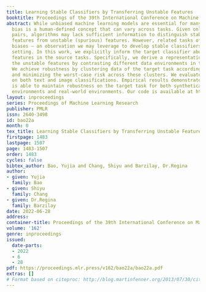 ```yaml
---
title: Learning Stable Classifiers by Transferring Unstable Features
booktitle: Proceedings of the 39th International Conference on Machine Learning
abstract: While unbiased machine learning models are essential for many applications,
  bias is a human-defined concept that can vary across tasks. Given only input-label
  pairs, algorithms may lack sufficient information to distinguish stable (causal)
  features from unstable (spurious) features. However, related tasks often share similar
  biases – an observation we may leverage to develop stable classifiers in the transfer
  setting. In this work, we explicitly inform the target classifier about unstable
  features in the source tasks. Specifically, we derive a representation that encodes
  the unstable features by contrasting different data environments in the source task.
  We achieve robustness by clustering data of the target task according to this representation
  and minimizing the worst-case risk across these clusters. We evaluate our method
  on both text and image classifications. Empirical results demonstrate that our algorithm
  is able to maintain robustness on the target task for both synthetically generated
  environments and real-world environments. Our code is available at https://github.com/YujiaBao/Tofu.
layout: inproceedings
series: Proceedings of Machine Learning Research
publisher: PMLR
issn: 2640-3498
id: bao22a
month: 0
tex_title: Learning Stable Classifiers by Transferring Unstable Features
firstpage: 1483
lastpage: 1507
page: 1483-1507
order: 1483
cycles: false
bibtex_author: Bao, Yujia and Chang, Shiyu and Barzilay, Dr.Regina
author:
- given: Yujia
  family: Bao
- given: Shiyu
  family: Chang
- given: Dr.Regina
  family: Barzilay
date: 2022-06-28
address:
container-title: Proceedings of the 39th International Conference on Machine Learning
volume: '162'
genre: inproceedings
issued:
  date-parts:
  - 2022
  - 6
  - 28
pdf: https://proceedings.mlr.press/v162/bao22a/bao22a.pdf
extras: []
# Format based on citeproc: http://blog.martinfenner.org/2013/07/30/citeproc-yaml-for-bibliographies/
---
```

